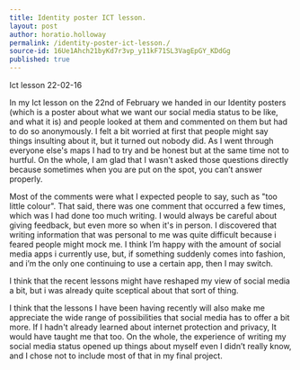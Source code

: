```yaml
---
title: Identity poster ICT lesson.
layout: post
author: horatio.holloway
permalink: /identity-poster-ict-lesson./
source-id: 16Ue1Ahch21byKd7r3vp_y11kF71SL3VagEpGY_KDdGg
published: true
---
```

Ict lesson 22-02-16

In my Ict lesson on the 22nd of February we handed in our Identity posters (which is a poster about what we want our social media status to be like, and what it is) and people looked at them and commented on them but had to do so anonymously. I felt a bit worried at first that people might say things insulting about it, but it turned out nobody did. As I went through everyone else's maps I had to try and be honest but at the same time not to hurtful. On the whole, I am glad that I wasn't asked those questions directly because sometimes when you are put on the spot, you can’t answer properly. 

Most of the comments were what I expected people to say, such as "too little colour". That said, there was one comment that occurred a few times, which was I had done too much writing. I would always be careful about giving feedback, but even more so when it's in person. I discovered that writing information that was personal to me was quite difficult because i feared people might mock me. I think I’m happy with the amount of social media apps i currently use, but, if something suddenly comes into fashion, and i’m the only one continuing to use a certain app, then I may switch. 

I think that the recent lessons might have reshaped my view of social media a bit, but i was already quite sceptical about that sort of thing.

I think that the lessons I have been having recently will also make me appreciate the wide range of possibilities that social media has to offer a bit more. If I hadn't already learned about internet protection and privacy, It would have taught me that too. On the whole, the experience of writing my social media status opened up things about myself even I didn’t really know, and I chose not to include most of that in my final project.

